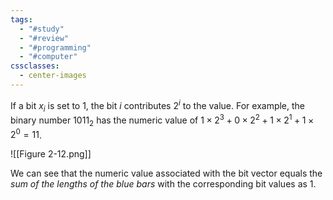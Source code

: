 ```yaml
---
tags:
  - "#study"
  - "#review"
  - "#programming"
  - "#computer"
cssclasses:
  - center-images
---
```

If a bit $x_{i}$ is set to 1, the bit $i$ contributes $2^i$ to the value. For example, the binary number $1011_{2}$ has the numeric value of $1 \times 2^{3} + 0 \times 2^{2}+ 1 \times 2^{1} + 1 \times 2^0=11$.

![[Figure 2-12.png]]

We can see that the numeric value associated with the bit vector equals the *sum of the lengths of the blue bars* with the corresponding bit values as 1.